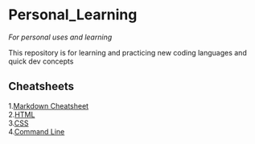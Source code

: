 # Personal_Learning
*For personal uses and learning*

This repository is for learning and practicing new coding languages and quick dev concepts

## Cheatsheets

1.[Markdown Cheatsheet](https://www.markdownguide.org/cheat-sheet/)<br>
2.[HTML]()<br >
3.[CSS]()<br>
4.[Command Line]()<br>
